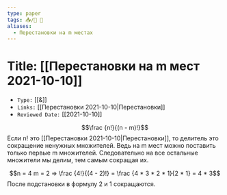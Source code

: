 ```yaml
---
type: paper
tags: 📥️/📜️ 🔢
aliases: 
  - Перестановки на m местах
---
```




# Title: **[[Перестановки на m мест 2021-10-10]]**
- `Type:` [[&]]
- `Links:` [[Перестановки 2021-10-10|Перестановки]]
- `Reviewed Date:` [[2021-10-10]]

$$\frac {n!}{(n - m)!}$$
Если n! это [[Перестановки 2021-10-10|Перестановки]], то делитель это сокращение ненужных множителей. Ведь на m мест можно поставить только первые m множителей. Следовательно на все остальные множители мы делим, тем самым сокращая их.

$$n = 4 m = 2 => \frac {4!}{(4 - 2)!} = \frac {4 * 3 * 2 * 1}{2 * 1} = 4 * 3$$
После подстановки в формулу 2 и 1 сокращаются.